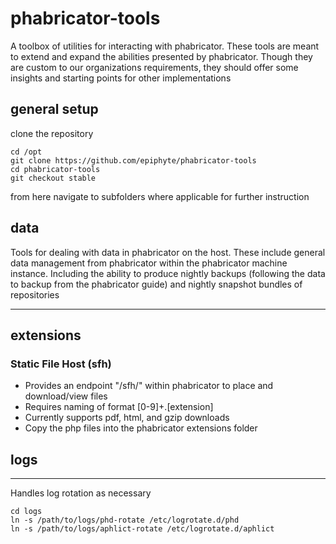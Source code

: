 phabricator-tools
===
A toolbox of utilities for interacting with phabricator. These tools are meant to extend and expand the abilities presented by phabricator. Though they are custom to our organizations requirements, they should offer some insights and starting points for other implementations


## general setup

clone the repository
```
cd /opt
git clone https://github.com/epiphyte/phabricator-tools
cd phabricator-tools
git checkout stable
```

from here navigate to subfolders where applicable for further instruction

## data
Tools for dealing with data in phabricator on the host. These include general data management from phabricator within the phabricator machine instance. Including the ability to produce nightly backups (following the data to backup from the phabricator guide) and nightly snapshot bundles of repositories

---

## extensions

### Static File Host (sfh)

* Provides an endpoint "/sfh/" within phabricator to place and download/view files
* Requires naming of format [0-9]+.[extension]
* Currently supports pdf, html, and gzip downloads
* Copy the php files into the phabricator extensions folder

## logs

---

Handles log rotation as necessary

```
cd logs
ln -s /path/to/logs/phd-rotate /etc/logrotate.d/phd
ln -s /path/to/logs/aphlict-rotate /etc/logrotate.d/aphlict
```
